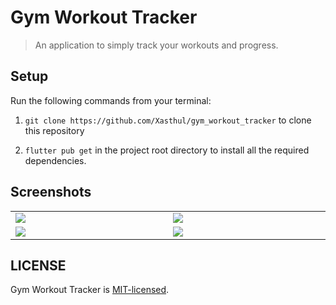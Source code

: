 # Gym Workout Tracker

> An application to simply track your workouts and progress.

## Setup

Run the following commands from your terminal:

1) `git clone https://github.com/Xasthul/gym_workout_tracker` to clone this repository 

2) `flutter pub get` in the project root directory to install all the required dependencies.

## Screenshots

<table width="100%">
  <tbody>
    <tr>
      <td width="1%"><img src="https://user-images.githubusercontent.com/35930830/220678042-2a9cad19-c2c4-4bb5-935e-1541a386695c.png"/></td>
      <td width="1%"><img src="https://user-images.githubusercontent.com/35930830/220680757-c2340fd9-c5a7-45f9-9b8f-e120feb69b06.png"/></td>
    </tr>
    <tr>
      <td width="1%"><img src="https://user-images.githubusercontent.com/35930830/220681082-81c8cffa-dffe-4ef5-a8bb-9e34e450d135.png"/></td>
      <td width="1%"><img src="https://user-images.githubusercontent.com/35930830/220681258-0f2377bf-bcf4-4a55-a538-89dd0878f357.png"/></td>
    </tr>
  </tbody>
</table>

## LICENSE

Gym Workout Tracker is [MIT-licensed](https://github.com/Xasthul/gym_workout_tracker/blob/master/LICENSE).
